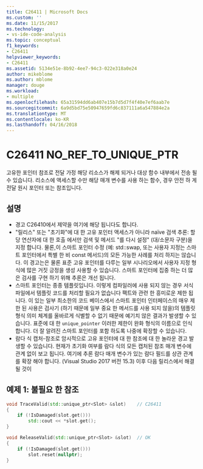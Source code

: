 ```yaml
---
title: C26411 | Microsoft Docs
ms.custom: ''
ms.date: 11/15/2017
ms.technology:
- vs-ide-code-analysis
ms.topic: conceptual
f1_keywords:
- C26411
helpviewer_keywords:
- C26411
ms.assetid: 5134e51e-8b92-4ee7-94c3-022e318a0e24
author: mikeblome
ms.author: mblome
manager: douge
ms.workload:
- multiple
ms.openlocfilehash: 65a31594dd6ab407e15b7d5d7f4f40e7ef6aab7e
ms.sourcegitcommit: 6a9d5bd75e50947659fd6c837111a6a547884e2a
ms.translationtype: MT
ms.contentlocale: ko-KR
ms.lasthandoff: 04/16/2018
---
```

# <a name="c26411--noreftouniqueptr"></a>C26411 NO_REF_TO_UNIQUE_PTR
고유한 포인터 참조로 전달 가정 해당 리소스가 해제 되거나 대상 함수 내부에서 전송 될 수 있습니다. 리소스에 액세스할 수만 해당 매개 변수를 사용 하는 함수, 경우 안전 하 게 전달 원시 포인터 또는 참조입니다.

## <a name="remarks"></a>설명
- 경고 C26410에서 제약을 여기에 해당 됩니다도 합니다.
- "릴리스" 또는 "초기화"에 대 한 고유 포인터 액세스가 아니라 naïve 검색 추론: 할당 연산자에 대 한 호출 에서만 검색 및 메서드 "를 다시 설정" (대/소문자 구분)을 지정 합니다. 물론,이 스마트 포인터 수정 (예: std::swap, 또는 사용자 지정는 스마트 포인터에서 특별 한 비 const 메서드)의 모든 가능한 사례를 처리 하지는 않습니다. 이 경고는은 물론 표준 고유 포인터를 다루는 일부 시나리오에서 사용자 지정 형식에 많은 거짓 긍정을 생성 사용할 수 있습니다. 스마트 포인터에 집중 하는 더 많은 검사를 구현 하기 위해 추론은 개선 됩니다.
- 스마트 포인터는 종종 템플릿입니다. 이렇게 컴파일러에 사용 되지 않는 경우 서식 파일에서 템플릿 코드를 처리할 필요가 없습니다 팩트와 관련 한 흥미로운 제한 됩니다. 이 있는 일부 최소한의 코드 베이스에서 스마트 포인터 인터페이스의 매우 제한 된 사용은 검사기 (하기 때문에 일부 중요 한 메서드를 사용 되지 않을)의 템플릿 형식 의미 체계를 올바르게 식별할 수 없기 때문에 예기치 않은 결과가 발생할 수 있습니다. 표준에 대 한 `unique_pointer` 이러한 제한이 완화 형식의 이름으로 인식 합니다. 더 잘 알려진 스마트 포인터를 포함 하도록 나중에 확장할 수 있습니다.
- 람다 식 캡처-참조로 암시적으로 고유 포인터에 대 한 참조에 대 한 놀라운 경고 발생할 수 있습니다. 현재가 초기화 여부를 람다 식의 모든 캡처된 참조 매개 변수에 관계 없이 보고 됩니다. 여기에 추론 람다 매개 변수가 있는 람다 필드를 상관 관계를 확장 해야 합니다. (Visual Studio 2017 버전 15.3) 이후 다음 릴리스에서 해결 될 것이

## <a name="example-1-unnecessary-reference"></a>예제 1: 불필요 한 참조
```cpp
void TraceValid(std::unique_ptr<Slot> &slot)    // C26411
{
    if (!IsDamaged(slot.get()))
        std::cout << *slot.get();
}

void ReleaseValid(std::unique_ptr<Slot> &slot)  // OK
{
    if (!IsDamaged(slot.get()))
        slot.reset(nullptr);
}
```